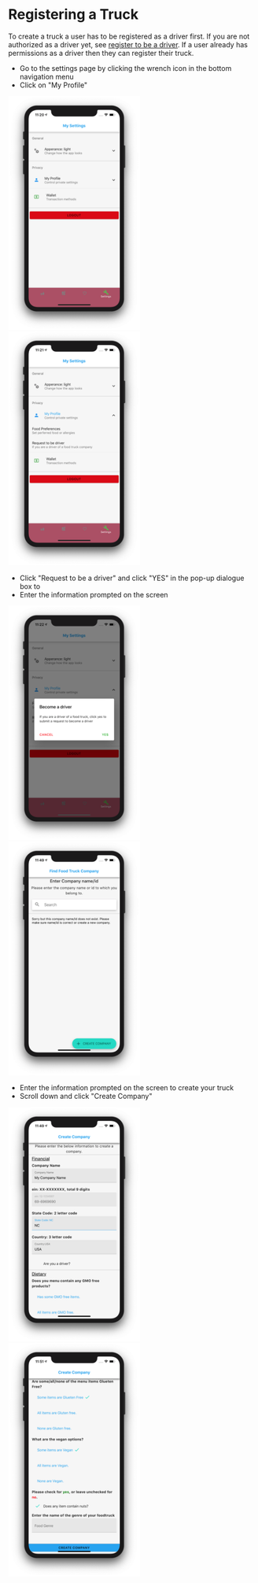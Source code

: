 # Registering a Truck

To create a truck a user has to be registered as a driver first. If you are not authorized as a driver yet, see [register to be a driver](https://foodmobiledocs.readthedocs.io/en/latest/user_docs/driver_reg/).  If a user already has permissions as a driver then they can register their truck.

- Go to the settings page by clicking the wrench icon in the bottom navigation menu
- Click on "My Profile" 

<img src="https://raw.githubusercontent.com/FoodMobile/Docs/master/docs/user_docs_images/settings.png" heigth="475" width="267.5">
<img src="https://raw.githubusercontent.com/FoodMobile/Docs/master/docs/user_docs_images/settings_ext.png" heigth="475" width="267.5">

- Click "Request to be a driver" and click "YES" in the pop-up dialogue box to 
- Enter the information prompted on the screen

<img src="https://raw.githubusercontent.com/FoodMobile/Docs/master/docs/user_docs_images/create_truck_dialogue_box.png" heigth="475" width="267.5">
<img src="https://raw.githubusercontent.com/FoodMobile/Docs/master/docs/user_docs_images/create_truck2.png" heigth="475" width="267.5">

- Enter the information prompted on the screen to create your truck
- Scroll down and click "Create Company"

<img src="https://raw.githubusercontent.com/FoodMobile/Docs/master/docs/user_docs_images/create_truck_info.png" heigth="475" width="267.5">
<img src="https://raw.githubusercontent.com/FoodMobile/Docs/master/docs/user_docs_images/create_truck3.png" heigth="475" width="267.5">
